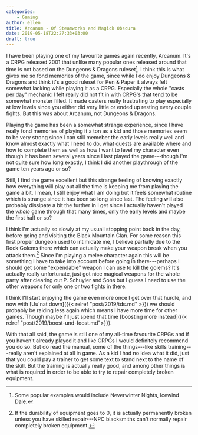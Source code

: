 ```yaml
---
categories:
    - Gaming
author: ellen
title: Arcanum - Of Steamworks and Magick Obscura
date: 2019-05-18T22:27:33+03:00
draft: true
---
```

I have been playing one of my favourite games again recently, Arcanum. It's a CRPG released 2001 that unlike many popular ones released around that time is not based on the Dungeons & Dragons ruleset[^dnd]. I think this is what gives me so fond memories of the game, since while I do enjoy Dungeons & Dragons and think it's a good ruleset for Pen & Paper it always felt somewhat lacking while playing it as a CRPG. Especially the whole "casts per day" mechanic I felt really did not fit in with CRPG's that tend to be somewhat monster filled. It made casters really frustrating to play especially at low levels since you either did very little or ended up resting every couple fights. But this was about Arcanum, not Dungeons & Dragons. 

Playing the game has been a somewhat strange experience, since I have really fond memories of playing it a ton as a kid and those memories seem to be very strong since I can still memeber the early levels really well and know almost exactly what I need to do, what quests are available where and how to complete them as well as how I want to level my character even though it has been several years since I last played the game---though I'm not quite sure how long exactly, I think I did another playthrough of the game ten years ago or so?
<!--more-->

Still, I find the game excellent but this strange feeling of knowing exactly how everything will play out all the time is keeping me from playing the game a bit. I mean, I still enjoy what I am doing but it feels somewhat routine which is strange since it has been so long since last. The feeling will also probably dissipate a bit the further in I get since I actually haven't played the *whole* game through that many times, only the early levels and maybe the first half or so?

I think I'm actually so slowly at my usuall stopping point back in the day, before going and visiting the Black Mountain Clan. For some reason this first proper dungeon used to intimidate me, I believe partially due to the Rock Golems there which can actually make your weapon break when you attack them.[^durability] Since I'm playing a melee character again this will be something I have to take into account before going in there---perhaps I should get some "expendable" weapon I can use to kill the golems? It's actually really unfortunate, just got nice magical weapons for the whole party after clearing out P. Schuyler and Sons but I guess I need to use the other weapons for only one or two fights in there.

I think I'll start enjoying the game even more once I get over that hurdle, and now with [Uu'nat down]({{< relref "post/2019/tds.md" >}}) we should probably be raiding less again which means I have more time for other games. Though maybe I'll just spend that time [boosting more instead]({{< relref "post/2019/boost-und-foost.md">}}).

With that all said, the game is still one of my all-time favourite CRPGs and if you haven't already played it and like CRPGs I would definitely recommend you do so. But do read the manual, some of the things---like skills training---really aren't explained at all in game. As a kid I had no idea what it did, just that you could pay a trainer to get some text to stand next to the name of the skill. But the training is actually really good, and among other things is what is required in order to be able to try to repair completely broken equipment.

[^dnd]: Some popular examples would include Neverwinter Nights, Icewind Dale.
[^durability]: If the durability of equipment goes to 0, it is actually permanently broken unless you have skilled repair---NPC blacksmiths can't normally repair completely broken equipment.